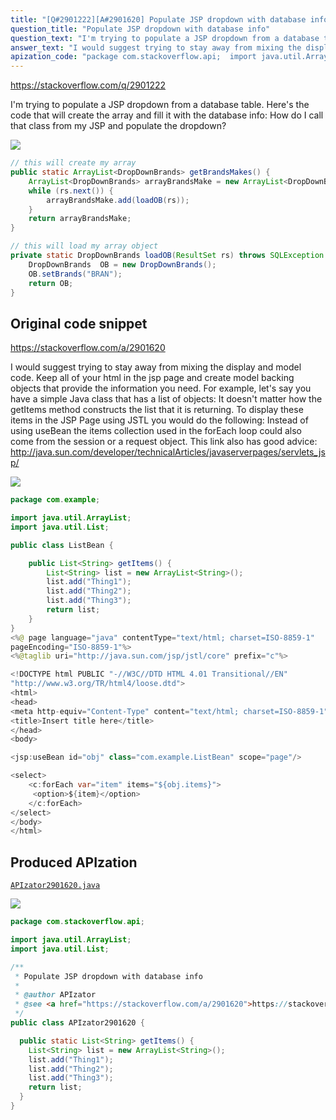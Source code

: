 ```yaml
---
title: "[Q#2901222][A#2901620] Populate JSP dropdown with database info"
question_title: "Populate JSP dropdown with database info"
question_text: "I'm trying to populate a JSP dropdown from a database table. Here's the code that will create the array and fill it with the database info: How do I call that class from my JSP and populate the dropdown?"
answer_text: "I would suggest trying to stay away from mixing the display and model code. Keep all of your html in the jsp page and create model backing objects that provide the information you need. For example, let's say you have a simple Java class that has a list of objects: It doesn't matter how the getItems method constructs the list that it is returning. To display these items in the JSP Page using JSTL you would do the following: Instead of using useBean the items collection used in the forEach loop could also come from the session or a request object. This link also has good advice: http://java.sun.com/developer/technicalArticles/javaserverpages/servlets_jsp/"
apization_code: "package com.stackoverflow.api;  import java.util.ArrayList; import java.util.List;  /**  * Populate JSP dropdown with database info  *  * @author APIzator  * @see <a href=\"https://stackoverflow.com/a/2901620\">https://stackoverflow.com/a/2901620</a>  */ public class APIzator2901620 {    public static List<String> getItems() {     List<String> list = new ArrayList<String>();     list.add(\"Thing1\");     list.add(\"Thing2\");     list.add(\"Thing3\");     return list;   } }"
---
```


https://stackoverflow.com/q/2901222

I&#x27;m trying to populate a JSP dropdown from a database table.
Here&#x27;s the code that will create the array and fill it with the database info:
How do I call that class from my JSP and populate the dropdown?


<div class="code-logo"><img src="/stackoverflow.png" /></div>

```java
// this will create my array 
public static ArrayList<DropDownBrands> getBrandsMakes() {
    ArrayList<DropDownBrands> arrayBrandsMake = new ArrayList<DropDownBrands>();
    while (rs.next()) {     
        arrayBrandsMake.add(loadOB(rs));
    }
    return arrayBrandsMake;
}

// this will load my array object
private static DropDownBrands loadOB(ResultSet rs) throws SQLException {
    DropDownBrands  OB = new DropDownBrands();
    OB.setBrands("BRAN");
    return OB;
}
```


## Original code snippet

https://stackoverflow.com/a/2901620

I would suggest trying to stay away from mixing the display and model code. Keep all of your html in the jsp page and create model backing objects that provide the information you need. For example, let&#x27;s say you have a simple Java class that has a list of objects:
It doesn&#x27;t matter how the getItems method constructs the list that it is returning. To display these items in the JSP Page using JSTL you would do the following:
Instead of using useBean the items collection used in the forEach loop could also come from the session or a request object.
This link also has good advice:
http://java.sun.com/developer/technicalArticles/javaserverpages/servlets_jsp/

<div class="code-logo"><img src="/stackoverflow.png" /></div>

```java
package com.example;

import java.util.ArrayList;
import java.util.List;

public class ListBean {

    public List<String> getItems() {
        List<String> list = new ArrayList<String>();
        list.add("Thing1");
        list.add("Thing2");
        list.add("Thing3");
        return list;
    }
}
<%@ page language="java" contentType="text/html; charset=ISO-8859-1"
pageEncoding="ISO-8859-1"%>
<%@taglib uri="http://java.sun.com/jsp/jstl/core" prefix="c"%> 

<!DOCTYPE html PUBLIC "-//W3C//DTD HTML 4.01 Transitional//EN"     
"http://www.w3.org/TR/html4/loose.dtd">
<html>
<head>
<meta http-equiv="Content-Type" content="text/html; charset=ISO-8859-1">
<title>Insert title here</title>
</head>
<body>

<jsp:useBean id="obj" class="com.example.ListBean" scope="page"/>

<select>
    <c:forEach var="item" items="${obj.items}">
     <option>${item}</option>
    </c:forEach>
</select>
</body>
</html>
```

## Produced APIzation

[`APIzator2901620.java`](https://github.com/pasqualesalza/apization-temp/raw/main/data/search/APIzator2901620.java)

<div class="code-logo"><img src="/apizator.png" /></div>

```java
package com.stackoverflow.api;

import java.util.ArrayList;
import java.util.List;

/**
 * Populate JSP dropdown with database info
 *
 * @author APIzator
 * @see <a href="https://stackoverflow.com/a/2901620">https://stackoverflow.com/a/2901620</a>
 */
public class APIzator2901620 {

  public static List<String> getItems() {
    List<String> list = new ArrayList<String>();
    list.add("Thing1");
    list.add("Thing2");
    list.add("Thing3");
    return list;
  }
}

```